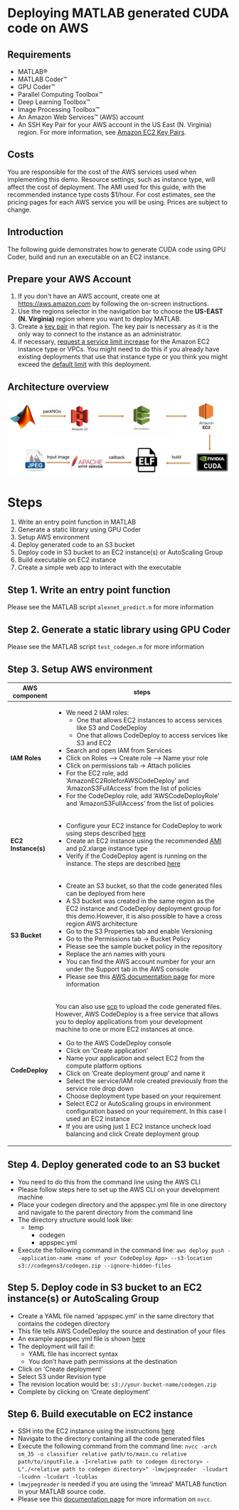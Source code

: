 # Deploying MATLAB generated CUDA code on AWS

## Requirements
- MATLAB® 
- MATLAB Coder™
- GPU Coder™
- Parallel Computing Toolbox™ 
- Deep Learning Toolbox™ 
- Image Processing Toolbox™ 
- An Amazon Web Services™ (AWS) account
- An SSH Key Pair for your AWS account in the US East (N. Virginia) region. For more information, see [Amazon EC2 Key Pairs](https://docs.aws.amazon.com/AWSEC2/latest/UserGuide/ec2-key-pairs.html).

## Costs

You are responsible for the cost of the AWS services used when implementing this demo.  Resource settings, such as instance type, will affect the cost of deployment. The AMI used for this guide, with the recommended instance type costs $1/hour. For cost estimates, see the pricing pages for each AWS service you will be using. Prices are subject to change.

## Introduction

The following guide demonstrates how to generate CUDA code using GPU Coder, build and run an executable on an EC2 instance.

## Prepare your AWS Account

1. If you don't have an AWS account, create one at https://aws.amazon.com by following the on-screen instructions.
2. Use the regions selector in the navigation bar to choose the **US-EAST (N. Virginia)** region where you want to deploy MATLAB.
3. Create a [key pair](https://docs.aws.amazon.com/AWSEC2/latest/UserGuide/ec2-key-pairs.html) in that region.  The key pair is necessary as it is the only way to connect to the instance as an administrator.
4. If necessary, [request a service limit increase](https://console.aws.amazon.com/support/home#/case/create?issueType=service-limit-increase&limitType=service-code-) for the Amazon EC2 instance type or VPCs.  You might need to do this if you already have existing deployments that use that instance type or you think you might exceed the [default limit](http://docs.aws.amazon.com/AWSEC2/latest/UserGuide/ec2-resource-limits.html) with this deployment.

## Architecture overview

![alt text](/Architecture.PNG?raw=true)
      
# Steps

1. Write an entry point function in MATLAB
2. Generate a static library using GPU Coder
3. Setup AWS environment
4. Deploy generated code to an S3 bucket
5. Deploy code in S3 bucket to an EC2 instance(s) or AutoScaling Group 
6. Build executable on EC2 instance
7. Create a simple web app to interact with the executable

## Step 1. Write an entry point function

Please see the MATLAB script `alexnet_predict.m` for more information

## Step 2. Generate a static library using GPU Coder

Please see the MATLAB script `test_codegen.m` for more information

## Step 3. Setup AWS environment

| AWS component  | steps |
| ------------- | ------------- |
| **IAM Roles**  | <ul><li>We need 2 IAM roles:<ul><li>One that allows EC2 instances to access services like S3 and CodeDeploy</li><li>One that allows CodeDeploy to access services like S3 and EC2</li></ul></li><li>Search and open IAM from Services</li><li>Click on Roles --> Create role --> Name your role</li><li>Click on permissions tab -> Attach policies</li><li>For the EC2 role, add ‘AmazonEC2RoleforAWSCodeDeploy’ and ‘AmazonS3FullAccess’ from the list of policies</li><li>For the CodeDeploy role, add ‘AWSCodeDeployRole’ and ‘AmazonS3FullAccess’ from the list of policies</li></ul>|
| **EC2 Instance(s)**  | <ul><li>Configure your EC2 instance for CodeDeploy to work using steps described [here](https://docs.aws.amazon.com/codedeploy/latest/userguide/instances-ec2-create.html)</li><li>Create an EC2 instance using the recommended [AMI](https://aws.amazon.com/marketplace/pp/B077GCZ4GR?qid=1554245914494&sr=0-1&ref_=srh_res_product_title) and p2.xlarge instance type</li><li>Verify if the CodeDeploy agent is running on the instance. The steps are described [here](https://docs.aws.amazon.com/codedeploy/latest/userguide/codedeploy-agent-operations-verify.html)</li></ul>  |
| **S3 Bucket**  | <ul><li>Create an S3 bucket, so that the code generated files can be deployed from here</li><li>A S3 bucket was created in the same region as the EC2 instance and CodeDeploy deployment group for this demo.However, it is also possible to have a cross region AWS architecture</li><li>Go to the S3 Properties tab and enable Versioning</li><li>Go to the Permissions tab -> Bucket Policy</li><li>Please see the sample bucket policy in the repository</li><li>Replace the arn names with yours</li><li>You can find the AWS account number for your arn under the Support tab in the AWS console</li><li>Please see this [AWS documentation page](https://docs.aws.amazon.com/AmazonS3/latest/user-guide/create-configure-bucket.html) for more information</li></ul>  |
| **CodeDeploy**  | <p>You can also use [scp](https://docs.aws.amazon.com/AWSEC2/latest/UserGuide/AccessingInstancesLinux.html#AccessingInstancesLinuxSCP) to upload the code generated files. However, AWS CodeDeploy is a free service that allows you to deploy applications from your development machine to one or more EC2 instances at once.</p><ul><li>Go to the AWS CodeDeploy console</li><li>Click on ‘Create application’</li><li>Name your application and select EC2 from the compute platform options</li><li>Click on ‘Create deployment group’ and name it</li><li>Select the service/IAM role created previously from the service role drop down</li><li>Choose deployment type based on your requirement</li><li>Select EC2 or AutoScaling groups in environment configuration based on your requirement. In this case I used an EC2 instance</li><li>If you are using just 1 EC2 instance uncheck load balancing and click Create deployment group</li></ul>  |

## Step 4. Deploy generated code to an S3 bucket

- You need to do this from the command line using the AWS CLI
- Please follow steps here to set up the AWS CLI on your development machine
- Place your codegen directory and the appspec.yml file in one directory and navigate to the parent directory from the command line
- The directory structure would look like:
  - temp
    - codegen
    - appspec.yml
- Execute the following command in the command line:
`aws deploy push --application-name <name of your CodeDeploy App> --s3-location s3://codegens3/codegen.zip --ignore-hidden-files`

## Step 5. Deploy code in S3 bucket to an EC2 instance(s) or AutoScaling Group

- Create a YAML file named ‘appspec.yml’ in the same directory that contains the codegen directory
- This file tells AWS CodeDeploy the source and destination of your files
- An example appspec.yml file is shown [here](https://docs.aws.amazon.com/codedeploy/latest/userguide/reference-appspec-file-example.html#appspec-file-example-server)
- The deployment will fail if:
  - YAML file has incorrect syntax
  - You don’t have path permissions at the destination
- Click on ‘Create deployment’
- Select S3 under Revision type
- The revision location would be:  `s3://your-bucket-name/codegen.zip`
- Complete by clicking on ‘Create deployment’

## Step 6. Build executable on EC2 instance

- SSH into the EC2 instance using the instructions [here](https://docs.aws.amazon.com/AWSEC2/latest/UserGuide/AccessingInstancesLinux.html)
- Navigate to the directory containing all the code generated files
- Execute the following command from the command line:
`nvcc -arch sm_35 -o classifier relative path/to/main.cu relative path/to/inputFile.a -I<relative path to codegen directory> -L"./<relative path to codegen directory>" -lmwjpegreader  -lcudart -lcudnn -lcudart -lcublas`
- `lmwjpegreader` is needed if you are using the 'imread' MATLAB function in your MATLAB source code.
- Please see this [documentation page](https://docs.nvidia.com/cuda/cuda-compiler-driver-nvcc/index.html#introduction) for more information on `nvcc`.












